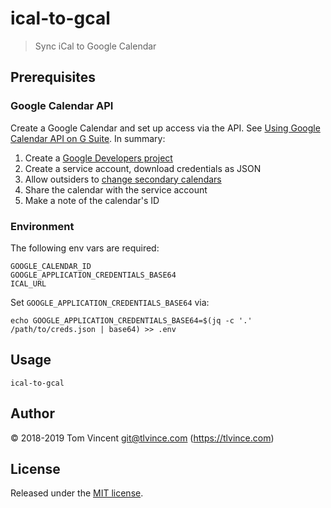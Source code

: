 # ical-to-gcal

> Sync iCal to Google Calendar

## Prerequisites

### Google Calendar API

Create a Google Calendar and set up access via the API. See [Using Google Calendar API on G Suite][]. In summary:

1. Create a [Google Developers project][]
2. Create a service account, download credentials as JSON
3. Allow outsiders to [change secondary calendars][]
4. Share the calendar with the service account
5. Make a note of the calendar's ID

[using google calendar api on g suite]: https://neal.codes/blog/google-calendar-api-on-g-suite
[google developers project]: https://console.developers.google.com/
[change secondary calendars]: https://admin.google.com/AdminHome?fral=1#AppDetails:service=Calendar&flyout=general

### Environment

The following env vars are required:

```
GOOGLE_CALENDAR_ID
GOOGLE_APPLICATION_CREDENTIALS_BASE64
ICAL_URL
```

Set `GOOGLE_APPLICATION_CREDENTIALS_BASE64` via:

```shell
echo GOOGLE_APPLICATION_CREDENTIALS_BASE64=$(jq -c '.' /path/to/creds.json | base64) >> .env
```

## Usage

`ical-to-gcal`

## Author

© 2018-2019 Tom Vincent <git@tlvince.com> (https://tlvince.com)

## License

Released under the [MIT license](http://tlvince.mit-license.org).
